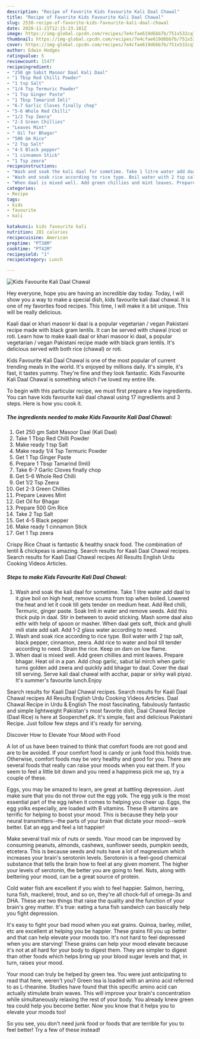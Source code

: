 ```yaml
---
description: "Recipe of Favorite Kids Favourite Kali Daal Chawal"
title: "Recipe of Favorite Kids Favourite Kali Daal Chawal"
slug: 2538-recipe-of-favorite-kids-favourite-kali-daal-chawal
date: 2020-11-21T12:15:23.181Z
image: https://img-global.cpcdn.com/recipes/7e4cfae619d6bb7b/751x532cq70/kids-favourite-kali-daal-chawal-recipe-main-photo.jpg
thumbnail: https://img-global.cpcdn.com/recipes/7e4cfae619d6bb7b/751x532cq70/kids-favourite-kali-daal-chawal-recipe-main-photo.jpg
cover: https://img-global.cpcdn.com/recipes/7e4cfae619d6bb7b/751x532cq70/kids-favourite-kali-daal-chawal-recipe-main-photo.jpg
author: Edwin Hodges
ratingvalue: 5
reviewcount: 15477
recipeingredient:
- "250 gm Sabit Masoor Daal Kali Daal"
- "1 Tbsp Red Chilli Powder"
- "1 tsp Salt"
- "1/4 Tsp Termuric Powder"
- "1 Tsp Ginger Paste"
- "1 Tbsp Tamarind Imli"
- "6-7 Garlic Cloves finally chop"
- "5-6 Whole Red Chilli"
- "1/2 Tsp Zeera"
- "2-3 Green Chillies"
- "Leaves Mint"
- " Oil for Bhagar"
- "500 Gm Rice"
- "2 Tsp Salt"
- "4-5 Black pepper"
- "1 cinnamon Stick"
- "1 Tsp zeera"
recipeinstructions:
- "Wash and soak the kali daal for sometime. Take 1 litre water add daal to it.give boil on high heat, remove scums from top when boiled. Lowered the heat and let it cook till gets tender on medium heat. Add Red chilli, Termuric, ginger paste. Soak Imli in water and remove seeds. Add this thick pulp in daal. Stir in between to avoid sticking. Mash some daal also eithr with help of spoon or masher. When daal gets soft, thick and ghulli mili state add salt. Add 1-2 glass water according to need."
- "Wash and soak rice according to rice type. Boil water with 2 tsp salt, black pepper, cinnamon, zeera. Add rice to water and boil till tender according to need. Strain the rice. Keep on dam on low flame."
- "When daal is mixed well. Add green chillies and mint leaves. Prepare bhagar. Heat oil in a pan. Add chop garlic, sabut lal mirch when garlic turns golden add zeera and quickly add bhagar to daal. Cover the daal till serving. Serve kali daal chawal with acchar, papar or sirky wali piyaz. It&#39;s summer&#39;s favourite lunch.Enjoy"
categories:
- Recipe
tags:
- kids
- favourite
- kali

katakunci: kids favourite kali 
nutrition: 281 calories
recipecuisine: American
preptime: "PT38M"
cooktime: "PT42M"
recipeyield: "1"
recipecategory: Lunch

---
```



![Kids Favourite Kali Daal Chawal](https://img-global.cpcdn.com/recipes/7e4cfae619d6bb7b/751x532cq70/kids-favourite-kali-daal-chawal-recipe-main-photo.jpg)

Hey everyone, hope you are having an incredible day today. Today, I will show you a way to make a special dish, kids favourite kali daal chawal. It is one of my favorites food recipes. This time, I will make it a bit unique. This will be really delicious.

Kaali daal or khari masoor ki daal is a popular vegetarian / vegan Pakistani recipe made with black gram lentils. It can be served with chawal (rice) or roti. Learn how to make kaali daal or khari masoor ki daal, a popular vegetarian / vegan Pakistani recipe made with black gram lentils. It&#39;s delicious served with both rice (chawal) or roti.

Kids Favourite Kali Daal Chawal is one of the most popular of current trending meals in the world. It's enjoyed by millions daily. It's simple, it's fast, it tastes yummy. They're fine and they look fantastic. Kids Favourite Kali Daal Chawal is something which I've loved my entire life.


To begin with this particular recipe, we must first prepare a few ingredients. You can have kids favourite kali daal chawal using 17 ingredients and 3 steps. Here is how you cook it.

<!--inarticleads1-->

##### The ingredients needed to make Kids Favourite Kali Daal Chawal:

1. Get 250 gm Sabit Masoor Daal (Kali Daal)
1. Take 1 Tbsp Red Chilli Powder
1. Make ready 1 tsp Salt
1. Make ready 1/4 Tsp Termuric Powder
1. Get 1 Tsp Ginger Paste
1. Prepare 1 Tbsp Tamarind (Imli)
1. Take 6-7 Garlic Cloves finally chop
1. Get 5-6 Whole Red Chilli
1. Get 1/2 Tsp Zeera
1. Get 2-3 Green Chillies
1. Prepare Leaves Mint
1. Get  Oil for Bhagar
1. Prepare 500 Gm Rice
1. Take 2 Tsp Salt
1. Get 4-5 Black pepper
1. Make ready 1 cinnamon Stick
1. Get 1 Tsp zeera


Crispy Rice Chaat is fantastic &amp; healthy snack food. The combination of lentil &amp; chickpeas is amazing. Search results for Kaali Daal Chawal recipes. Search results for Kaali Daal Chawal recipes All Results English Urdu Cooking Videos Articles. 

<!--inarticleads2-->

##### Steps to make Kids Favourite Kali Daal Chawal:

1. Wash and soak the kali daal for sometime. Take 1 litre water add daal to it.give boil on high heat, remove scums from top when boiled. Lowered the heat and let it cook till gets tender on medium heat. Add Red chilli, Termuric, ginger paste. Soak Imli in water and remove seeds. Add this thick pulp in daal. Stir in between to avoid sticking. Mash some daal also eithr with help of spoon or masher. When daal gets soft, thick and ghulli mili state add salt. Add 1-2 glass water according to need.
1. Wash and soak rice according to rice type. Boil water with 2 tsp salt, black pepper, cinnamon, zeera. Add rice to water and boil till tender according to need. Strain the rice. Keep on dam on low flame.
1. When daal is mixed well. Add green chillies and mint leaves. Prepare bhagar. Heat oil in a pan. Add chop garlic, sabut lal mirch when garlic turns golden add zeera and quickly add bhagar to daal. Cover the daal till serving. Serve kali daal chawal with acchar, papar or sirky wali piyaz. It&#39;s summer&#39;s favourite lunch.Enjoy


Search results for Kaali Daal Chawal recipes. Search results for Kaali Daal Chawal recipes All Results English Urdu Cooking Videos Articles. Daal Chawal Recipe in Urdu &amp; English The most fascinating, fabulously fantastic and simple lightweight Pakistan&#39;s most favorite dish, Daal Chawal Recipe (Daal Rice) is here at Sooperchef.pk. It&#39;s simple, fast and delicious Pakistani Recipe. Just follow few steps and it&#39;s ready for serving. 

Discover How to Elevate Your Mood with Food


A lot of us have been trained to think that comfort foods are not good and are to be avoided. If your comfort food is candy or junk food this holds true. Otherwise, comfort foods may be very healthy and good for you. There are several foods that really can raise your moods when you eat them. If you seem to feel a little bit down and you need a happiness pick me up, try a couple of these.

Eggs, you may be amazed to learn, are great at battling depression. Just make sure that you do not throw out the egg yolk. The egg yolk is the most essential part of the egg iwhen it comes to helping you cheer up. Eggs, the egg yolks especially, are loaded with B vitamins. These B vitamins are terrific for helping to boost your mood. This is because they help your neural transmitters--the parts of your brain that dictate your mood--work better. Eat an egg and feel a lot happier!

Make several trail mix of nuts or seeds. Your mood can be improved by consuming peanuts, almonds, cashews, sunflower seeds, pumpkin seeds, etcetera. This is because seeds and nuts have a lot of magnesium which increases your brain's serotonin levels. Serotonin is a feel-good chemical substance that tells the brain how to feel at any given moment. The higher your levels of serotonin, the better you are going to feel. Nuts, along with bettering your mood, can be a great source of protein.

Cold water fish are excellent if you wish to feel happier. Salmon, herring, tuna fish, mackerel, trout, and so on, they're all chock-full of omega-3s and DHA. These are two things that raise the quality and the function of your brain's grey matter. It's true: eating a tuna fish sandwich can basically help you fight depression. 

It's easy to fight your bad mood when you eat grains. Quinoa, barley, millet, etc are excellent at helping you be happier. These grains fill you up better and that can help elevate your moods too. It's not hard to feel depressed when you are starving! These grains can help your mood elevate because it's not at all hard for your body to digest them. They are simpler to digest than other foods which helps bring up your blood sugar levels and that, in turn, raises your mood.

Your mood can truly be helped by green tea. You were just anticipating to read that here, weren't you? Green tea is loaded with an amino acid referred to as L-theanine. Studies have found that this specific amino acid can actually stimulate brain waves. This will improve your brain's concentration while simultaneously relaxing the rest of your body. You already knew green tea could help you become better. Now you know that it helps you to elevate your moods too!

So you see, you don't need junk food or foods that are terrible for you to feel better! Try a few of these instead!


